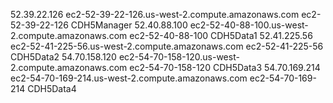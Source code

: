 52.39.22.126    ec2-52-39-22-126.us-west-2.compute.amazonaws.com  ec2-52-39-22-126  CDH5Manager
52.40.88.100    ec2-52-40-88-100.us-west-2.compute.amazonaws.com  ec2-52-40-88-100  CDH5Data1
52.41.225.56    ec2-52-41-225-56.us-west-2.compute.amazonaws.com  ec2-52-41-225-56  CDH5Data2
54.70.158.120   ec2-54-70-158-120.us-west-2.compute.amazonaws.com ec2-54-70-158-120   CDH5Data3
54.70.169.214   ec2-54-70-169-214.us-west-2.compute.amazonaws.com ec2-54-70-169-214   CDH5Data4